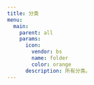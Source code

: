 ```yaml
---
title: 分类
menu:
  main:
    parent: all
    params:
      icon:
        vendor: bs
        name: folder
        color: orange
      description: 所有分类。
---
```


